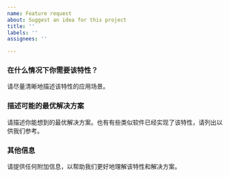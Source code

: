 ```yaml
---
name: Feature request
about: Suggest an idea for this project
title: ''
labels: ''
assignees: ''

---
```


### 在什么情况下你需要该特性？
请尽量清晰地描述该特性的应用场景。


### 描述可能的最优解决方案
请描述你能想到的最优解决方案。也有有些类似软件已经实现了该特性，请列出以供我们参考。


### 其他信息
请提供任何附加信息，以帮助我们更好地理解该特性和解决方案。
